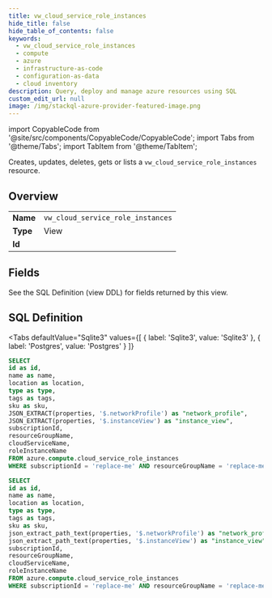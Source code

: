 ```yaml
--- 
title: vw_cloud_service_role_instances
hide_title: false
hide_table_of_contents: false
keywords:
  - vw_cloud_service_role_instances
  - compute
  - azure
  - infrastructure-as-code
  - configuration-as-data
  - cloud inventory
description: Query, deploy and manage azure resources using SQL
custom_edit_url: null
image: /img/stackql-azure-provider-featured-image.png
---
```


import CopyableCode from '@site/src/components/CopyableCode/CopyableCode';
import Tabs from '@theme/Tabs';
import TabItem from '@theme/TabItem';

Creates, updates, deletes, gets or lists a <code>vw_cloud_service_role_instances</code> resource.

## Overview
<table><tbody>
<tr><td><b>Name</b></td><td><code>vw_cloud_service_role_instances</code></td></tr>
<tr><td><b>Type</b></td><td>View</td></tr>
<tr><td><b>Id</b></td><td><CopyableCode code="azure.compute.vw_cloud_service_role_instances" /></td></tr>
</tbody></table>

## Fields

See the SQL Definition (view DDL) for fields returned by this view.

## SQL Definition

<Tabs
defaultValue="Sqlite3"
values={[
{ label: 'Sqlite3', value: 'Sqlite3' },
{ label: 'Postgres', value: 'Postgres' }
]}
>
<TabItem value="Sqlite3">

```sql
SELECT
id as id,
name as name,
location as location,
type as type,
tags as tags,
sku as sku,
JSON_EXTRACT(properties, '$.networkProfile') as "network_profile",
JSON_EXTRACT(properties, '$.instanceView') as "instance_view",
subscriptionId,
resourceGroupName,
cloudServiceName,
roleInstanceName
FROM azure.compute.cloud_service_role_instances
WHERE subscriptionId = 'replace-me' AND resourceGroupName = 'replace-me' AND cloudServiceName = 'replace-me';
```

</TabItem>
<TabItem value="Postgres">

```sql
SELECT
id as id,
name as name,
location as location,
type as type,
tags as tags,
sku as sku,
json_extract_path_text(properties, '$.networkProfile') as "network_profile",
json_extract_path_text(properties, '$.instanceView') as "instance_view",
subscriptionId,
resourceGroupName,
cloudServiceName,
roleInstanceName
FROM azure.compute.cloud_service_role_instances
WHERE subscriptionId = 'replace-me' AND resourceGroupName = 'replace-me' AND cloudServiceName = 'replace-me';
```

</TabItem>
</Tabs>
